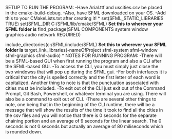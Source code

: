 SETUP TO RUN THE PROGRAM:
  -Have Arial.ttf and uscities.csv be placed in the cmake-build-debug.
  -Also, have SFML downloaded on your OS.
  -Add this to your CMakeLists.txt after creating it!
  *
  set(SFML_STATIC_LIBRARIES TRUE)
  set(SFML_DIR C:/SFML/lib/cmake/SFML) 
  **Set this to wherever your SFML folder is**
  find_package(SFML COMPONENTS system window graphics audio network REQUIRED)
  
  include_directories(c:/SFML/include/SFML)
  **Set this to wherever your SFML folder is**
  target_link_libraries(-nameOfProject sfml-system sfml-window sfml-graphics sfml-audio)
  *
NOTES FOR RUNNING PROGRAM:
  -There will be a SFML-based GUI when first running the program and also a CLI after the SFML-based GUI. 
  -To access the CLI, you must simply just close the two windowss that will pop up during the SFML gui.
  -For both interfaces it is critical that the city is spelled correctly and the first letter of each word is capitalized. Another thing to note is that the punctuation associated with cities must be included.
  -To exit out of the CLI just exit out of the Command Prompt, Git Bash, Powershell, or whatever terminal you are using. There will also be a command to exit out of CLI.
  -There are several other things to note, one being that in the beginning of the CLI runtime, there will be a message that will show the results of the time it took to find all the cities in the csv files
   and you will notice that there is 0 seconds for the separate chaining portion and an average of 9 seconds for the linear search. The 0 seconds is not 0 seconds but actually an average of 80 miliseconds which is rounded down.
